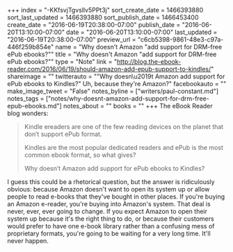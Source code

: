 +++
index = "-KKfsvjTgvsllv5PPt3j"
sort_create_date = 1466393880
sort_last_updated = 1466393880
sort_publish_date = 1466453400
create_date = "2016-06-19T20:38:00-07:00"
publish_date = "2016-06-20T13:10:00-07:00"
date = "2016-06-20T13:10:00-07:00"
last_updated = "2016-06-19T20:38:00-07:00"
preview_url = "c6cb5398-9861-48e3-c97a-446f259b854e"
name = "Why doesn't Amazon \"add support for DRM-free ePub ebooks?\""
title = "Why doesn't Amazon \"add support for DRM-free ePub ebooks?\""
type = "Note"
link = "http://blog.the-ebook-reader.com/2016/06/19/should-amazon-add-epub-support-to-kindles/"
shareimage = ""
twitterauto = "\"Why doesn\u2019t Amazon add support for ePub ebooks to Kindles?\" Uh, because they're Amazon?"
facebookauto = ""
make_image_tweet = "False"
notes_byline = ["writers/paul-constant.md"]
notes_tags = ["notes/why-doesnt-amazon-add-support-for-drm-free-epub-ebooks.md"]
notes_about = ""
books = ""
+++
The eBook Reader blog wonders:

<blockquote><p>Kindle ereaders are one of the few reading devices on the planet that don’t support ePub format.</p>

<p>Kindles are the most popular dedicated readers and ePub is the most common ebook format, so what gives?</p>

<p>Why doesn’t Amazon add support for ePub ebooks to Kindles?</p></blockquote>

I guess this could be a rhetorical question, but the answer is ridiculously obvious: because Amazon doesn't want to open its system up or allow people to read e-books that they've bought in other places. If you're buying an Amazon e-reader, you're buying into Amazon's system. That deal is never, ever, ever going to change. If you expect Amazon to open their system up because it's the right thing to do, or because their customers would prefer to have one e-book library rather than a confusing mess of proprietary formats, you're going to be waiting for a very long time. It'll never happen.
